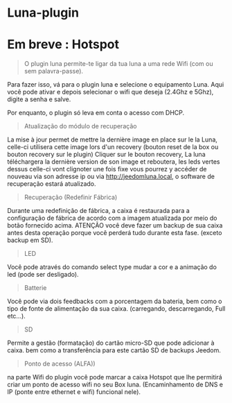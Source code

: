 # Luna-plugin

# Em breve : Hotspot

> O plugin luna permite-te ligar da tua luna a uma rede Wifi (com ou sem palavra-passe).

Para fazer isso, vá para o plugin luna e selecione o equipamento Luna. Aqui você pode ativar e depois selecionar o wifi que deseja (2.4Ghz e 5Ghz), digite a senha e salve.

Por enquanto, o plugin só leva em conta o acesso com DHCP.

> Atualização do módulo de recuperação

La mise à jour permet de mettre la dernière image en place sur le la Luna, celle-ci utilisera cette image lors d'un recovery (bouton reset de la box ou bouton recovery sur le plugin) Cliquer sur le bouton recovery, La luna téléchargera la dernière version de son image et reboutera, les leds vertes dessus celle-ci vont clignoter une fois fixe vous pourrez y accéder de nouveau via son adresse ip ou via http://jeedomluna.local, o software de recuperação estará atualizado.

> Recuperação (Redefinir Fábrica)

Durante uma redefinição de fábrica, a caixa é restaurada para a configuração de fábrica de acordo com a imagem atualizada por meio do botão fornecido acima. ATENÇÃO você deve fazer um backup de sua caixa antes desta operação porque você perderá tudo durante esta fase. (exceto backup em SD).

> LED

Você pode através do comando select type mudar a cor e a animação do led (pode ser desligado).

> Batterie

Você pode via dois feedbacks com a porcentagem da bateria, bem como o tipo de fonte de alimentação da sua caixa. (carregando, descarregando, Full etc…).

> SD

Permite a gestão (formatação) do cartão micro-SD que pode adicionar à caixa. bem como a transferência para este cartão SD de backups Jeedom.

> Ponto de acesso (ALFA))

na parte Wifi do plugin você pode marcar a caixa Hotspot que lhe permitirá criar um ponto de acesso wifi no seu Box luna. (Encaminhamento de DNS e IP (ponte entre ethernet e wifi) funcional nele).